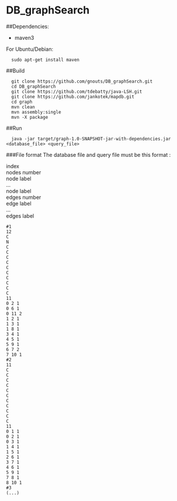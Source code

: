 # DB_graphSearch

##Dependencies:
* maven3

For Ubuntu/Debian:
```
  sudo apt-get install maven
```
##Build
```
  git clone https://github.com/gnouts/DB_graphSearch.git
  cd DB_graphSearch
  git clone https://github.com/tdebatty/java-LSH.git
  git clone https://github.com/jankotek/mapdb.git
  cd graph
  mvn clean
  mvn assembly:single
  mvn -X package
```
##Run
```
  java -jar target/graph-1.0-SNAPSHOT-jar-with-dependencies.jar <database_file> <query_file>
 ```
 ###File format
 The database file and query file must be this format : 

index</br>
nodes number</br>
node label</br>
...</br>
node label</br>
edges number</br>
edge label</br>
...</br>
edges label</br>

```
#1
12
C
N
C
C
C
C
C
C
C
C
C
C
11
0 2 1
0 6 1
0 11 2
1 2 1
1 3 1
1 8 1
3 4 1
4 5 1
5 9 1
6 7 2
7 10 1
#2
11
C
C
C
C
C
C
C
C
C
C
C
11
0 1 1
0 2 1
0 3 1
1 4 1
1 5 1
2 6 1
3 7 1
4 6 1
5 9 1
7 8 1
8 10 1
#3
(...)
```
